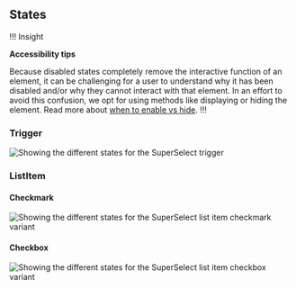 ## States

!!! Insight

**Accessibility tips**

Because disabled states completely remove the interactive function of an element, it can be challenging for a user to understand why it has been disabled and/or why they cannot interact with that element. In an effort to avoid this confusion, we opt for using methods like displaying or hiding the element. Read more about [when to enable vs hide](https://hashicorp.atlassian.net/wiki/spaces/DES/pages/2678685874/Hiding+Disabling).
!!!

### Trigger

![Showing the different states for the SuperSelect trigger](/assets/components/form/super-select/super-select-trigger-states.png)

### ListItem

#### Checkmark

![Showing the different states for the SuperSelect list item checkmark variant](/assets/components/form/super-select/super-select-listitem-checkmark-states.png)


#### Checkbox

![Showing the different states for the SuperSelect list item checkbox variant](/assets/components/form/super-select/super-select-listitem-checkbox-states.png)